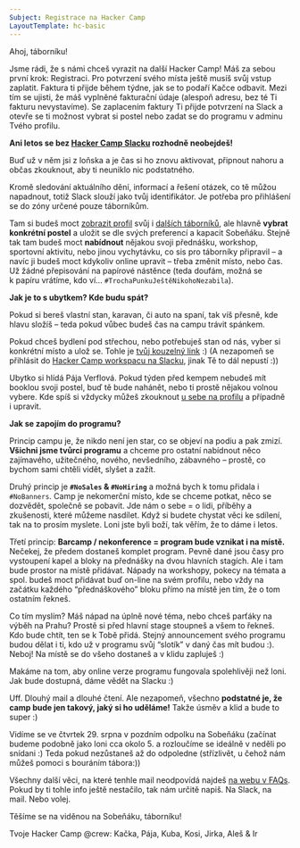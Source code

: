 ```yaml
---
Subject: Registrace na Hacker Camp
LayoutTemplate: hc-basic
---
```


Ahoj, táborníku!

Jsme rádi, že s námi chceš vyrazit na další Hacker Camp!
Máš za sebou první krok: Registraci. Pro potvrzení svého místa ještě musíš svůj vstup zaplatit.
Faktura ti přijde během týdne, jak se to podaří Kačce odbavit.
Mezi tím se ujisti, že máš vyplněné fakturační údaje (alespoň adresu, bez té Ti fakturu nevystavíme).
Se zaplacením faktury Ti přijde potvrzení na Slack a otevře se ti možnost vybrat si
postel nebo zadat se do programu v adminu Tvého profilu.

**Ani letos se bez [Hacker Camp Slacku](https://hackercampworkspace.slack.com/) rozhodně neobejdeš!**

Buď už v něm jsi z loňska a je čas si ho znovu aktivovat,
připnout nahoru a občas zkouknout, aby ti neuniklo nic podstatného.

Kromě sledování aktuálního dění, informací a řešení otázek,
co tě můžou napadnout, totiž Slack slouží jako tvůj identifikátor.
Je potřeba pro přihlášení se do zóny určené pouze táborníkům.

Tam si budeš moct [zobrazit profil](https://donut.hackercamp.cz/)
svůj i [dalších táborníků](https://donut.hackercamp.cz/hackers/),
ale hlavně **vybrat konkrétní postel** a uložit se dle svých preferencí
a kapacit Sobeňáku. Stejně tak tam budeš moct **nabídnout** nějakou svoji přednášku,
workshop, sportovní aktivitu, nebo jinou vychytávku, co sis pro táborníky připravil –
a navíc ji budeš moct kdykoliv online upravit – třeba změnit místo, nebo čas.
Už žádné přepisování na papírové nástěnce (teda doufám, možná se k papíru vrátíme,
kdo ví… `#TrochaPunkuJeštěNikohoNezabila`).

**Jak je to s ubytkem? Kde budu spát?**

Pokud si bereš vlastní stan, karavan, či auto na spaní, tak víš přesně,
kde hlavu složíš – teda pokud vůbec budeš čas na campu trávit spánkem.

Pokud chceš bydlení pod střechou, nebo potřebuješ stan od nás, vyber si
konkrétní místo a ulož se. Tohle je [tvůj kouzelný link](https://donut.hackercamp.cz/) :)
(A nezapomeň se přihlásit do [Hacker Camp workspacu na Slacku](https://hackercampworkspace.slack.com/),
jinak Tě to dál nepustí :))

Ubytko si hlídá Pája Verflová. Pokud týden před kempem nebudeš mít booklou svoji postel,
buď tě bude nahánět, nebo ti prostě nějakou volnou vybere. Kde spíš si vždycky můžeš
zkouknout [u sebe na profilu](https://donut.hackercamp.cz/) a případně i upravit.

**Jak se zapojím do programu?**

Princip campu je, že nikdo není jen star, co se objeví na podiu a pak zmizí.
**Všichni jsme tvůrci programu** a chceme pro ostatní nabídnout něco zajímavého,
užitečného, nového, nevšedního, zábavného – prostě, co bychom sami chtěli vidět,
slyšet a zažít.

Druhý princip je **`#NoSales` & `#NoHiring`** a možná bych k tomu přidala i `#NoBanners`.
Camp je nekomerční místo, kde se chceme potkat, něco se dozvědět, společně se pobavit.
Jde nám o sebe = o lidi, příběhy a zkušenosti, které můžeme nasdílet.
Když si budete chystat věci ke sdílení, tak na to prosím myslete. Loni jste byli boží,
tak věřím, že to dáme i letos.

Třetí princip: **Barcamp / nekonference = program bude vznikat i na místě.**
Nečekej, že předem dostaneš komplet program. Pevně dané jsou časy pro vystoupení kapel
a bloky na přednášky na dvou hlavních stagích. Ale i tam bude prostor na místě přidávat.
Nápady na workshopy, pokecy na témata a spol. budeš moct přidávat buď on-line na svém profilu,
nebo vždy na začátku každého “přednáškového” bloku přímo na místě jen tím, že o tom ostatním řekneš.

Co tím myslím? Máš nápad na úplně nové téma, nebo chceš parťáky na výběh na Prahu?
Prostě si před hlavní stage stoupneš a všem to řekneš. Kdo bude chtít, ten se k Tobě přidá.
Stejný announcement svého programu budou dělat i ti, kdo už v programu svůj “slotík”
v daný čas mít budou :). Neboj! Na místě se do všeho dostaneš a v klidu zapluješ :)

Makáme na tom, aby online verze programu fungovala spolehlivěji než loni.
Jak bude dostupná, dáme vědět na Slacku :)

Uff. Dlouhý mail a dlouhé čtení. Ale nezapomeň, všechno
**podstatné je, že camp bude jen takový, jaký si ho uděláme!**
Takže úsměv a klid a bude to super :)

Vidíme se ve čtvrtek 29. srpna v pozdním odpolku na Sobeňáku
(začínat budeme podobně jako loni cca okolo 5. a rozloučíme se ideálně v neděli po snídani :)
Teda pokud nezůstaneš až do odpoledne (střízlivět, u čehož nám můžeš pomoci s bouráním tábora:))

Všechny další věci, na které tenhle mail neodpovídá najdeš
[na webu v FAQs](https://www.hackercamp.cz/faq/). Pokud by ti tohle info ještě nestačilo,
tak nám určitě napiš. Na Slack, na mail. Nebo volej.

Těšíme se na viděnou na Sobeňáku, táborníku!

Tvoje Hacker Camp @crew: Kačka, Pája, Kuba, Kosi, Jirka, Aleš & Ir
